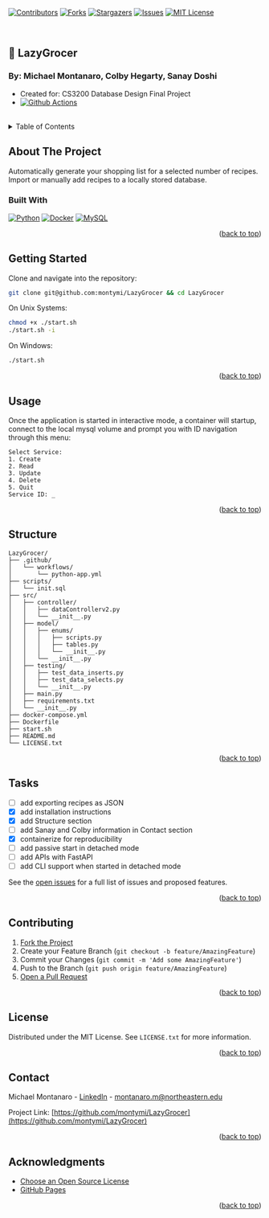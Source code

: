 <div id="readme-top"></div>

<!-- PROJECT SHIELDS -->
[![Contributors][contributors-shield]][contributors-url]
[![Forks][forks-shield]][forks-url]
[![Stargazers][stars-shield]][stars-url]
[![Issues][issues-shield]][issues-url]
[![MIT License][license-shield]][license-url]

<!-- PROJECT LOGO -->
<br />

## 🛒 LazyGrocer

###  By: Michael Montanaro, Colby Hegarty, Sanay Doshi
- Created for: CS3200 Database Design Final Project
- [![Github Actions][ghactionsLogo]][ghactionsLogo-url]

<br />

<!-- TABLE OF CONTENTS -->
<details>
  <summary>Table of Contents</summary>
  <ol>
    <li><a href="#about-the-project">About The Project</a></li>
    <li><a href="#getting-started">Getting Started</a></li>
    <li><a href="#usage">Usage</a></li>
    <li><a href="#structure">Structure</a></li>
    <li><a href="#tasks">Tasks</a></li>
    <li><a href="#contributing">Contributing</a></li>
    <li><a href="#license">License</a></li>
    <li><a href="#contact">Contact</a></li>
    <li><a href="#acknowledgments">Acknowledgments</a></li>
  </ol>
</details>

<!-- ABOUT THE PROJECT -->
## About The Project

Automatically generate your shopping list for a selected number of recipes. Import or manually add recipes to a locally stored database.

### Built With
[![Python][pythonLogo]][pythonLogo-url]
[![Docker][dockerLogo]][dockerLogo-url]
[![MySQL][mysqlLogo]][mysqlLogo-url]


<p align="right">(<a href="#readme-top">back to top</a>)</p>

<!-- GETTING STARTED -->
## Getting Started

Clone and navigate into the repository:
```bash
git clone git@github.com:montymi/LazyGrocer && cd LazyGrocer
```

On Unix Systems:
```bash
chmod +x ./start.sh
./start.sh -i
```
On Windows:
```bash
./start.sh
```
<p align="right">(<a href="#readme-top">back to top</a>)</p>

<!-- USAGE EXAMPLES -->
## Usage

Once the application is started in interactive mode, a container will startup, connect to the local mysql volume and prompt you with ID navigation through this menu:
```
Select Service:
1. Create
2. Read
3. Update
4. Delete
5. Quit
Service ID: _
```

<p align="right">(<a href="#readme-top">back to top</a>)</p>

<!-- STRUCTURE -->
## Structure
```
LazyGrocer/
├── .github/
│   └── workflows/
│       └── python-app.yml
├── scripts/
│   └── init.sql
├── src/
│   ├── controller/
│   │   ├── dataControllerv2.py
│   │   └── __init__.py
│   ├── model/
│   │   ├── enums/
│   │   │   ├── scripts.py
│   │   │   ├── tables.py
│   │   │   └── __init__.py
│   │   └── __init__.py
│   ├── testing/
│   │   ├── test_data_inserts.py
│   │   ├── test_data_selects.py
│   │   └── __init__.py
│   ├── main.py
│   ├── requirements.txt
│   └── __init__.py
├── docker-compose.yml
├── Dockerfile
├── start.sh
├── README.md
└── LICENSE.txt
```

<p align="right">(<a href="#readme-top">back to top</a>)</p>

<!-- TASKS -->
## Tasks
- [ ] add exporting recipes as JSON
- [X] add installation instructions
- [X] add Structure section
- [ ] add Sanay and Colby information in Contact section
- [X] containerize for reproducibility
- [ ] add passive start in detached mode
- [ ] add APIs with FastAPI
- [ ] add CLI support when started in detached mode

See the [open issues](https://github.com/montymi/LazyGrocer/issues) for a full list of issues and proposed features.

<p align="right">(<a href="#readme-top">back to top</a>)</p>



<!-- CONTRIBUTING -->
## Contributing

1. [Fork the Project](https://docs.github.com/en/get-started/quickstart/fork-a-repo)
2. Create your Feature Branch (`git checkout -b feature/AmazingFeature`)
3. Commit your Changes (`git commit -m 'Add some AmazingFeature'`)
4. Push to the Branch (`git push origin feature/AmazingFeature`)
5. [Open a Pull Request](https://docs.github.com/en/pull-requests/collaborating-with-pull-requests/proposing-changes-to-your-work-with-pull-requests/about-pull-requests)

<p align="right">(<a href="#readme-top">back to top</a>)</p>



<!-- LICENSE -->
## License

Distributed under the MIT License. See `LICENSE.txt` for more information.

<p align="right">(<a href="#readme-top">back to top</a>)</p>



<!-- CONTACT -->
## Contact

Michael Montanaro - [LinkedIn](https://www.linkedin.com/in/michael-montanaro/) - montanaro.m@northeastern.edu

Project Link: [https://github.com/montymi/LazyGrocer](https://github.com/montymi/LazyGrocer)

<p align="right">(<a href="#readme-top">back to top</a>)</p>


<!-- ACKNOWLEDGMENTS -->
## Acknowledgments

* [Choose an Open Source License](https://choosealicense.com)
* [GitHub Pages](https://pages.github.com)

<p align="right">(<a href="#readme-top">back to top</a>)</p>



<!-- MARKDOWN LINKS & IMAGES -->
<!-- https://www.markdownguide.org/basic-syntax/#reference-style-links -->
[ghactionsLogo]: https://github.com/montymi/LazyGrocer/actions/workflows/python-app.yml/badge.svg
[ghactionsLogo-url]: https://github.com/montymi/LazyGrocer/actions/workflows/python-app.yml
[pythonLogo]: https://img.shields.io/badge/Python-black?style=for-the-badge&logo=python&logoColor=natural
[pythonLogo-url]: https://python.org/
[mysqlLogo]: https://img.shields.io/badge/MySQL-black?style=for-the-badge&logo=mysql
[mysqlLogo-url]: https://www.mysql.com/
[dockerLogo]: https://img.shields.io/badge/Docker-black?style=for-the-badge&logo=docker
[dockerLogo-url]: https://www.docker.com/
[contributors-shield]: https://img.shields.io/github/contributors/montymi/LazyGrocer.svg?style=for-the-badge
[contributors-url]: https://github.com/montymi/LazyGrocer/graphs/contributors
[forks-shield]: https://img.shields.io/github/forks/montymi/LazyGrocer.svg?style=for-the-badge
[forks-url]: https://github.com/montymi/LazyGrocer/network/members
[stars-shield]: https://img.shields.io/github/stars/montymi/LazyGrocer.svg?style=for-the-badge
[stars-url]: https://github.com/montymi/LazyGrocer/stargazers
[issues-shield]: https://img.shields.io/github/issues/montymi/LazyGrocer.svg?style=for-the-badge
[issues-url]: https://github.com/montymi/LazyGrocer/issues
[license-shield]: https://img.shields.io/github/license/montymi/LazyGrocer.svg?style=for-the-badge
[license-url]: https://github.com/montymi/LazyGrocer/blob/master/LICENSE.txt
[linkedin-shield]: https://img.shields.io/badge/-LinkedIn-black.svg?style=for-the-badge&logo=linkedin&colorB=555
[linkedin-url]: https://linkedin.com/in/michael-montanaro
